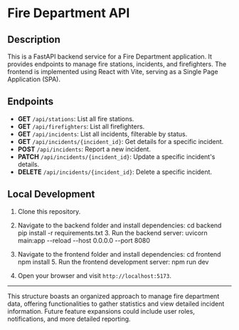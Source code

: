# Fire Department API

## Description

This is a FastAPI backend service for a Fire Department application. It provides endpoints to manage fire stations, incidents, and firefighters. The frontend is implemented using React with Vite, serving as a Single Page Application (SPA).

## Endpoints

- **GET** `/api/stations`: List all fire stations.
- **GET** `/api/firefighters`: List all firefighters.
- **GET** `/api/incidents`: List all incidents, filterable by status.
- **GET** `/api/incidents/{incident_id}`: Get details for a specific incident.
- **POST** `/api/incidents`: Report a new incident.
- **PATCH** `/api/incidents/{incident_id}`: Update a specific incident's details.
- **DELETE** `/api/incidents/{incident_id}`: Delete a specific incident.

## Local Development

1. Clone this repository.
2. Navigate to the backend folder and install dependencies:
      cd backend
   pip install -r requirements.txt
   3. Run the backend server:
      uvicorn main:app --reload --host 0.0.0.0 --port 8080
   
4. Navigate to the frontend folder and install dependencies:
      cd frontend
   npm install
   5. Run the frontend development server:
      npm run dev
   
6. Open your browser and visit `http://localhost:5173`.

---

This structure boasts an organized approach to manage fire department data, offering functionalities to gather statistics and view detailed incident information. Future feature expansions could include user roles, notifications, and more detailed reporting.